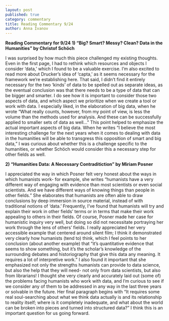```yaml
---
layout: post
published: true
category: commentary
title: Reading Commentary 9/24
author: Anna Ivanov
---
```

**Reading Commentary for 9/24**
**1)	“Big? Smart? Messy? Clean? Data in the Humanities” by Christof Schöch**  

I was surprised by how much this piece challenged my existing thoughts. Even in the first page, I had to rethink which resources and objects I consider ‘data,’ which I found to be a valuable exercise. I’m also excited to read more about Drucker’s idea of ‘capta,’ as it seems necessary for the framework we’re establishing here. That said, I didn’t find it entirely necessary for the two ‘kinds’ of data to be spelled out as separate ideas, as the eventual conclusion was that there needs to be a type of data that can be bigger and smarter. I do see how it is important to consider those two aspects of data, and which aspect we prioritize when we create a tool or work with data. I especially liked, in the elaboration of big data, when he wrote “What really counts, however, from my point of view, is less the volume than the methods used for analysis. And these can be successfully applied to smaller sets of data as well…” This point helped to emphasize the actual important aspects of big data. When he writes “I believe the most interesting challenge for the next years when it comes to dealing with data in the humanities will be able to transgress this opposition of smart and big data,” I was curious about whether this is a challenge specific to the humanities, or whether Schöch would consider this a necessary step for other fields as well. 
	
**2)	“Humanities Data: A Necessary Contraditiction” by Miriam Posner**  

I appreciated the way in which Posner felt very honest about the ways in which humanists work- for example, she writes “humanists have a very different way of engaging with evidence than most scientists or even social scientists. And we have different ways of knowing things than people in other fields.” She elaborates that humanists are often able to draw conclusions by deep immersion in source material, instead of with traditional notions of ‘data.’ Frequently, I’ve found that humanists will try and explain their work in other fields’ terms or in terms that make their work appealing to others in their fields. Of course, Posner made her case for humanistic inquiry very well, but doing so did not necessitate portraying her work through the lens of others’ fields. I really appreciated her very accessible example that centered around silent film; I think it demonstrated very clearly how humanists (tend to) think, which I feel points to her conclusion (about another example) that “it’s quantitative evidence that seems to show something, but it’s the scholar’s knowledge of the surrounding debates and historiography that give this data any meaning. It requires a lot of interpretive work.” I also found it important that she emphasized not only the strengths humanists can provide to data science, but also the help that they will need- not only from data scientists, but also from librarians! I thought she very clearly and accurately laid out (some of) the problems facing humanists who work with data, and I’m curious to see if we consider any of them to be addressed in any way in the last three years or solvable in the future. Her final paragraph begins with “It requires some real soul-searching about what we think data actually is and its relationship to reality itself; where is it completely inadequate, and what about the world can be broken into pieces and turned into structured data?” I think this is an important question for us going forward.
